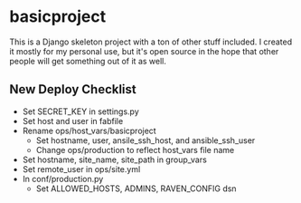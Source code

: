 basicproject
============

This is a Django skeleton project with a ton of other stuff included. I
created it mostly for my personal use, but it's open source in the hope
that other people will get something out of it as well.


New Deploy Checklist
--------------------

* Set SECRET_KEY in settings.py
* Set host and user in fabfile
* Rename ops/host_vars/basicproject
    * Set hostname, user, ansile_ssh_host, and ansible_ssh_user
    * Change ops/production to reflect host_vars file name
* Set hostname, site_name, site_path in group_vars
* Set remote_user in ops/site.yml
* In conf/production.py
    * Set ALLOWED_HOSTS, ADMINS, RAVEN_CONFIG dsn
